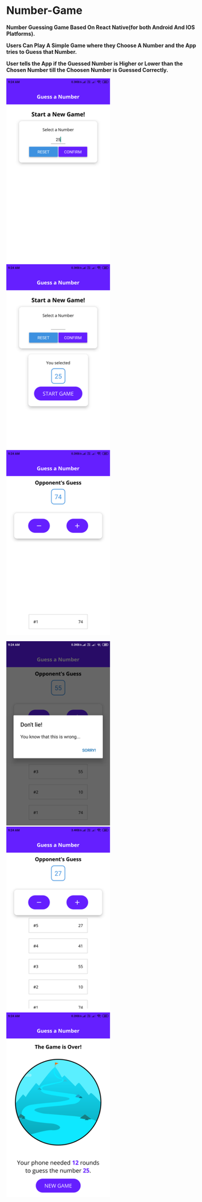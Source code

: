 # Number-Game

**Number Guessing Game Based On React Native(for both Android And IOS Platforms).**

**Users Can Play A Simple Game where they Choose A Number and the App tries to Guess that Number.**

**User tells the App if the Guessed Number is Higher or Lower than the Chosen Number till the Choosen Number is Guessed Correctly.**

<img src="Screenshots/Screenshot_1.png" width="275"> <img src="Screenshots/Screenshot_2.png" width="275"> <img src="Screenshots/Screenshot_3.png" width="275">

<img src="Screenshots/Screenshot_4.png" width="275"> <img src="Screenshots/Screenshot_5.png" width="275"> <img src="Screenshots/Screenshot_6.png" width="275">
